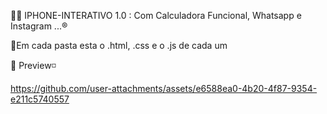 🤳📱 IPHONE-INTERATIVO 1.0 : Com Calculadora Funcional, Whatsapp e Instagram ...®️

📍Em cada pasta esta o .html, .css e o .js de cada um

👀 Preview◽

https://github.com/user-attachments/assets/e6588ea0-4b20-4f87-9354-e211c5740557

